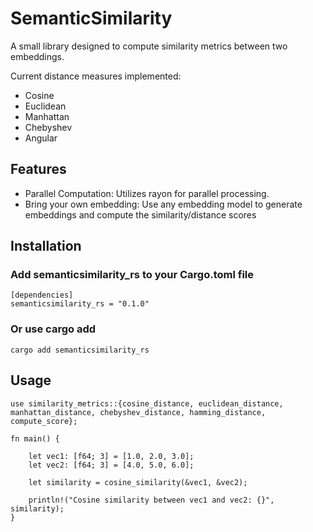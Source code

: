 # SemanticSimilarity

A small library designed to compute similarity metrics between two embeddings. 

Current distance measures implemented:
- Cosine
- Euclidean
- Manhattan
- Chebyshev
- Angular 



## Features
- Parallel Computation: Utilizes rayon for parallel processing. 
- Bring your own embedding: Use any embedding model to generate embeddings and compute the similarity/distance scores 



## Installation 

### Add semanticsimilarity_rs to your Cargo.toml file 

```
[dependencies]
semanticsimilarity_rs = "0.1.0" 
```
### Or use cargo add  

```
cargo add semanticsimilarity_rs
```


## Usage 
```
use similarity_metrics::{cosine_distance, euclidean_distance, manhattan_distance, chebyshev_distance, hamming_distance, compute_score};

fn main() {

    let vec1: [f64; 3] = [1.0, 2.0, 3.0];
    let vec2: [f64; 3] = [4.0, 5.0, 6.0];

    let similarity = cosine_similarity(&vec1, &vec2);

    println!("Cosine similarity between vec1 and vec2: {}", similarity);
}
```


